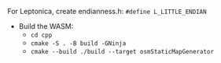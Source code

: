 For Leptonica, create endianness.h: `#define L_LITTLE_ENDIAN`

- Build the WASM:
  - `cd cpp`
  - `cmake -S . -B build -GNinja`
  - `cmake --build ./build --target osmStaticMapGenerator`
